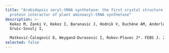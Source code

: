 ```yaml
---
title: "Arabidopsis seryl-tRNA synthetase: the first crystal structure and novel
  protein interactor of plant aminoacyl-tRNA synthetase"
description: >-
  Kekez M, Zanki V, Kekez I, Baranasic J, Hodnik V, Duchêne AM, Anderluh G,
  Gruic-Sovulj I,

  Matković-Čalogović D, Weygand-Durasevic I, Rokov-Plavec J*. FEBS J. 286 (2019) 536-554
selected: false
---
```

